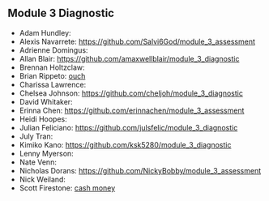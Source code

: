 ## Module 3 Diagnostic

* Adam Hundley:
* Alexis Navarrete: https://github.com/Salvi6God/module_3_assessment
* Adrienne Domingus:
* Allan Blair: https://github.com/amaxwellblair/module_3_diagnostic
* Brennan Holtzclaw:
* Brian Rippeto: [ouch](git@github.com:brianrip/module_3_assessment.git)
* Charissa Lawrence:
* Chelsea Johnson: https://github.com/cheljoh/module_3_diagnostic
* David Whitaker:
* Erinna Chen: https://github.com/erinnachen/module_3_assessment
* Heidi Hoopes:
* Julian Feliciano: https://github.com/julsfelic/module_3_diagnostic
* July Tran:
* Kimiko Kano: https://github.com/ksk5280/module_3_diagnostic
* Lenny Myerson:
* Nate Venn:
* Nicholas Dorans: https://github.com/NickyBobby/module_3_assessment
* Nick Weiland:
* Scott Firestone: [cash money](https://github.com/scottfirestone/module_3_assessment.git)
